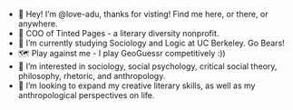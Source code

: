 - 👋 Hey! I’m @love-adu, thanks for visting! Find me here, or there, or anywhere.
- 📖 COO of Tinted Pages - a literary diversity nonprofit.
- 🧸 I’m currently studying Sociology and Logic at UC Berkeley. Go Bears!
- 🗺️ Play against me - I play GeoGuessr competitively :))
- 👀 I’m interested in sociology, social psychology, critical social theory, philosophy, rhetoric, and anthropology.
- 💞️ I’m looking to expand my creative literary skills, as well as my anthropological perspectives on life.
<!---
love-adu/love-adu is a ✨ special ✨ repository because its `README.md` (this file) appears on your GitHub profile.
You can click the Preview link to take a look at your changes.
--->
